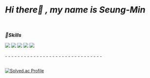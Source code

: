 # ***Hi there👋  , my name is Seung-Min***<br><br>

### ***:muscle:Skills***<br>
<div>
<img src="https://img.shields.io/badge/HTML5-E34F26?style=flat-square&logo=HTML5&logoColor=white" />
<img src="https://img.shields.io/badge/CSS3-1572B6?style=flat-square&logo=CSS3&logoColor=white" />
<img src="https://img.shields.io/badge/JavaScript-F7DF1E?style=flat-square&logo=JavaScript&logoColor=white" />
<img src="https://img.shields.io/badge/C-A8B9CC?style=flat-square&logo=C&logoColor=white" />
<img src="https://img.shields.io/badge/C++-00599C?style=flat-square&logo=C++&logoColor=white" />
 </div>
 <br>
- - - - - - - - - - - - - - - - - - - - - - - - - - - - - - - 
 <br><br>
 <!--[![Top Langs](https://github-readme-stats.vercel.app/api/top-langs/?username=SeungMin2001&layout=compact)](https://github.com/anuraghazra/github-readme-stats)-->
 
[![Solved.ac Profile](http://mazassumnida.wtf/api/v2/generate_badge?boj=dolkuji1)](https://solved.ac/dolkuji1/)
